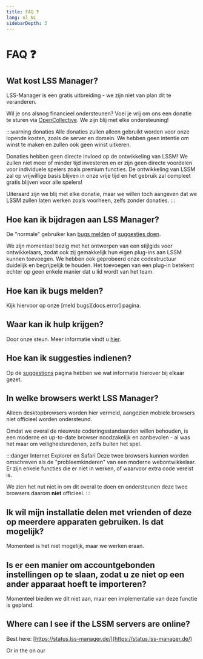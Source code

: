 ```yaml
---
title: FAQ ❓
lang: nl_NL
sidebarDepth: 3
---
```


# FAQ ❓

## Wat kost LSS Manager?
LSS-Manager is een gratis uitbreiding - we zijn niet van plan dit te veranderen.

Wil je ons alsnog financieel ondersteunen? Voel je vrij om ons een donatie te sturen via [OpenCollective][lssm.donations]. We zijn blij met elke ondersteuning!

:::warning donaties
Alle donaties zullen alleen gebruikt worden voor onze lopende kosten, zoals de server en domein. We hebben geen intentie om winst te maken en zullen ook geen winst uitkeren.

Donaties hebben geen directe invloed op de ontwikkeling van LSSM! We zullen niet meer of minder tijd investeren en er zijn geen directe voordelen voor individuele spelers zoals premium functies. De ontwikkeling van LSSM zal op vrijwillige basis blijven in onze vrije tijd en het gebruik zal compleet gratis blijven voor alle spelers!

Uiteraard zijn we blij met elke donatie, maar we willen toch aangeven dat we LSSM zullen laten werken zoals voorheen, zelfs zonder donaties.
:::

## Hoe kan ik bijdragen aan LSS Manager?
De "normale" gebruiker kan [bugs melden][docs.error_report] of [suggesties doen][docs.suggestions].

We zijn momenteel bezig met het ontwerpen van een stijlgids voor ontwikkelaars, zodat ook zij gemakkelijk hun eigen plug-ins aan LSSM kunnen toevoegen. We hebben ook geprobeerd onze codestructuur duidelijk en begrijpelijk te houden. Het toevoegen van een plug-in betekent echter op geen enkele manier dat u lid wordt van het team.

## Hoe kan ik bugs melden?
Kijk hiervoor op onze [meld bugs][docs.error] pagina.

## Waar kan ik hulp krijgen?
Door onze steun. Meer informatie vindt u [hier][docs.support].

## Hoe kan ik suggesties indienen?
Op de [suggestions][docs.suggestions] pagina hebben we wat informatie hierover bij elkaar gezet.

## In welke browsers werkt LSS Manager?
Alleen desktopbrowsers worden hier vermeld, aangezien mobiele browsers niet officieel worden ondersteund.

Omdat we overal de nieuwste coderingsstandaarden willen behouden, is een moderne en up-to-date browser noodzakelijk en aanbevolen - al was het maar om veiligheidsredenen, zelfs buiten het spel.

<browser-support-table/>

:::danger Internet Explorer en Safari
Deze twee browsers kunnen worden omschreven als de "probleemkinderen" van een moderne webontwikkelaar. Er zijn enkele functies die er niet in werken, of waarvoor extra code vereist is.

We zien het nut niet in om dit overal te doen en ondersteunen deze twee browsers daarom **niet** officieel.
:::

## Ik wil mijn installatie delen met vrienden of deze op meerdere apparaten gebruiken. Is dat mogelijk?
Momenteel is het niet mogelijk, maar we werken eraan.

## Is er een manier om accountgebonden instellingen op te slaan, zodat u ze niet op een ander apparaat hoeft te importeren?
Momenteel bieden we dit niet aan, maar een implementatie van deze functie is gepland.

## Where can I see if the LSSM servers are online?
Best here: [https://status.lss-manager.de/](https://status.lss-manager.de/)

Or in the <discord-channel channel="uptime"/> on our <discord/>

<!-- ==START_FOOTER== Do NOT edit anything below this line! Any edits will be removed as content is auto generated! -->
[lssm.status]: https://status.lss-manager.de/
[lssm.discord]: https://discord.gg/RcTNjpB
[lssm.userscript]: https://v4.lss-manager.de/lssm-v4.user.js
[lssm.donations]: https://donate.lss-manager.de/
[docs]: https://docs.lss-manager.de/
[docs.apps]: /nl_NL/apps.md
[docs.appstore]: /nl_NL/appstore.md
[docs.bugs]: /nl_NL/bugs.md
[docs.error_report]: /nl_NL/error_report.md
[docs.faq]: /nl_NL/faq.md
[docs.metadata]: /nl_NL/metadata.md
[docs.other]: /nl_NL/other.md
[docs.settings]: /nl_NL/settings.md
[docs.suggestions]: /nl_NL/suggestions.md
[docs.support]: /nl_NL/support.md
[games.self]: https://meldkamerspel.com
[tampermonkey]: https://tampermonkey.net/
[github]: https://github.com/LSS-Manager/LSSM-V.4
[github.issues]: https://github.com/LSS-Manager/LSSM-V.4/issues
[github.issues.open]: https://github.com/LSS-Manager/LSSM-V.4/issues?q=is%3Aissue+is%3Aopen+label%3Abug